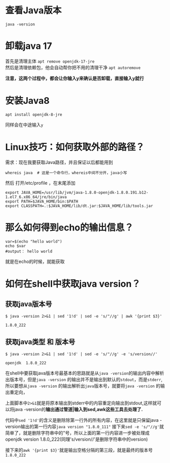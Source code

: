 # 查看Java版本
`java -version`

# 卸载java 17
首先是清理主体
`apt remove openjdk-17-jre`  
然后是清理依赖包，他会自动帮你把不用的清理干净
`apt autoremove`

**注意，这两个过程中，都会让你输入y来确认是否卸载，直接输入y就行**

# 安装Java8
`apt install openjdk-8-jre`

同样会在中途输入`y`

# Linux技巧：如何获取外部的路径？
需求：现在我要获取Java路径，并且保证以后都能用到
```
whereis java  # 这是一个命令行，whereis中间不分开，java小写
```

然后 打开/etc/profile ，在末尾添加

```
export JAVA_HOME=/usr/lib/jvm/java-1.8.0-openjdk-1.8.0.191.b12-1.el7_6.x86_64/jre/bin/java
export PATH=$JAVA_HOME/bin:$PATH
export CLASSPATH=.:$JAVA_HOME/lib/dt.jar:$JAVA_HOME/lib/tools.jar
```

# 那么如何得到echo的输出信息？
```
var=$(echo "hello world")
echo $var
#output： hello world
```
就是在echo的时候，就能获取

# 如何在shell中获取java version？
## 获取java版本号
```
$ java -version 2>&1 | sed '1!d' | sed -e 's/"//g' | awk '{print $3}'

1.8.0_222
```
## 获取java类型 和 版本号
```
$ java -version 2>&1 | sed '1!d' | sed -e 's/"//g' -e 's/version//'

openjdk  1.8.0_222
```

在shell中要获取java版本号最基本的思路就是从`java -version`的输出内容中解析出版本号，但是`java -version` 的输出并不是输出到默认的`stdout`，而是`stderr`,所以要想从`java -version` 的输出解析出`java`版本号，就要将`java -version` 的输出重定向，

上面脚本中`2>&1`就是将原本输出到stderr中的内容重定向输出到stdout,这样就可以将java -version的**输出通过管道|输入到sed,awk这些工具去处理了.**

代码中`sed '1!d'`的含义是删除除第一行外的所有内容，在这里就是只保留java -version输出的第一行内容`java version "1.8.0_111"`
接下来`sed -e 's/"//g'`就简单了，就是删除字符串中的"号，所以上面的第一行内容进一步被处理成openjdk version 1.8.0_222(同理's/version//'是删除字符串中的version)

接下来的`awk '{print $3}'`就是输出空格分隔的第三段，就是最终的版本号`1.8.0_222`
